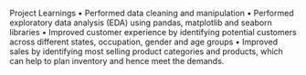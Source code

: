 Project Learnings
• Performed data cleaning and manipulation
• Performed exploratory data analysis (EDA) using pandas, matplotlib and seaborn libraries
• Improved customer experience by identifying potential customers across different states, occupation, gender and age groups
• Improved sales by identifying most selling product categories and products, which can help to plan inventory and hence meet the demands.

